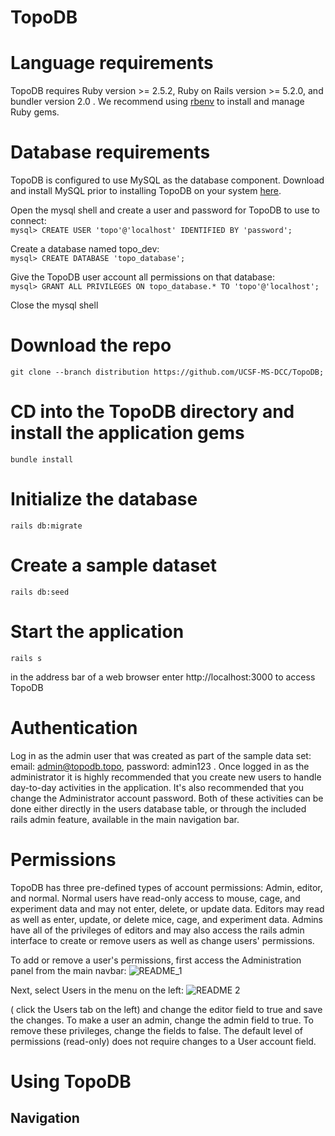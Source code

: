 # TopoDB
# Language requirements
TopoDB requires Ruby version >= 2.5.2, Ruby on Rails version >= 5.2.0, and bundler version 2.0 . We recommend using [rbenv](https://github.com/rbenv/rbenv) to install and manage Ruby gems. 
# Database requirements
TopoDB is configured to use MySQL as the database component. Download and install MySQL prior to installing TopoDB on your system [here](https://dev.mysql.com/downloads/). 

Open the mysql shell and create a user and password for TopoDB to use to connect:  
```mysql> CREATE USER 'topo'@'localhost' IDENTIFIED BY 'password';```

Create a database named topo_dev:  
```mysql> CREATE DATABASE 'topo_database';```  

Give the TopoDB user account all permissions on that database:  
```mysql> GRANT ALL PRIVILEGES ON topo_database.* TO 'topo'@'localhost';```

Close the mysql shell


# Download the repo
```git clone --branch distribution https://github.com/UCSF-MS-DCC/TopoDB;```

# CD into the TopoDB directory and install the application gems
```bundle install```

# Initialize the database
```rails db:migrate```

# Create a sample dataset
```rails db:seed```

# Start the application
```rails s```

in the address bar of a web browser enter http://localhost:3000 to access TopoDB

# Authentication
Log in as the admin user that was created as part of the sample data set: email: admin@topodb.topo, password: admin123 . 
Once logged in as the administrator it is highly recommended that you create new users to handle day-to-day activities in the application. It's also recommended that you change the Administrator account password. Both of these activities can be done either directly in the users database table, or through the included rails admin feature, available in the main navigation bar.

# Permissions
TopoDB has three pre-defined types of account permissions: Admin, editor, and normal. Normal users have read-only access to mouse, cage, and experiment data and may not enter, delete, or update data. Editors may read as well as enter, update, or delete mice, cage, and experiment data. Admins have all of the privileges of editors and may also access the rails admin interface to create or remove users as well as change users' permissions. 

To add or remove a user's permissions, first access the Administration panel from the main navbar:
![README_1](https://github.com/UCSF-MS-DCC/TopoDB/blob/master/app/assets/images/topo_readme_1.png)

Next, select Users in the menu on the left:
![README 2](https://github.com/UCSF-MS-DCC/TopoDB/blob/master/app/assets/images/topo_readme_2.png)

( click the Users tab on the left) and change the editor field  to true and save the changes. To make a user an admin, change the admin field to true. To remove these privileges, change the fields to false. The default level of permissions (read-only) does not require changes to a User account field.

# Using TopoDB
## Navigation
